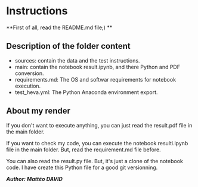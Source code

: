 # Instructions

**First of all, read the README.md file;) **

## Description of the folder content

* sources: contain the data and the test instructions.
* main:  contain the notebook result.ipynb, and there Python and PDF conversion.
* requirements.md: The OS and softwar requirements for notebook execution.
* test_heva.yml: The Python Anaconda environment export.
## About my render
If you don't want to execute anything, you can just read the result.pdf file in the main folder.

If you want to check my code, you can execute the notebook resulti.ipynb file in the main folder. But, read the requirement.md file before.

You can also read the result.py file. But, it's just a clone of the notebook code. I have create this Python file for a good git versionning.

***Author: Mattéo DAVID***